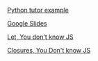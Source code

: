 [Python tutor example](http://pythontutor.com/live.html#code=function%20ourFirstVarFunc%28%29%20%7B%0A%20%20var%20ourVar%3B%0A%20%20ourVar%20%3D%201%3B%0A%20%20console.log%28ourVar%29%3B%0A%7D%0A%0AourFirstVarFunc%28%29%3B%0A%0Afunction%20ourSecondVarFunc%28%29%20%7B%0A%20%20ourVar%20%3D%201%3B%0A%20%20var%20ourVar%20%3D%203%3B%0A%20%20console.log%28ourVar%29%3B%0A%7D%0A%0AourSecondVarFunc%28%29%3B%0A%0Afunction%20ourLetFunc%28%29%20%7B%0A%20%20let%20ourLet%3B%0A%20%20ourLet%20%3D%202%3B%0A%20%20console.log%28ourLet%29%3B%0A%7D%0A%0AourLetFunc%28%29%3B&cumulative=false&curInstr=0&heapPrimitives=false&mode=display&origin=opt-live.js&py=js&rawInputLstJSON=%5B%5D&textReferences=false)


[Google Slides](https://docs.google.com/presentation/d/1kbe3cMsZxMvsX1qFAarZwuskqMC8XeIE7XjFq6EgnQk/edit#slide=id.g21912c17cf_0_114)

[Let, You don't know JS](https://github.com/getify/You-Dont-Know-JS/blob/31e1d4ff600d88cc2ce243903ab8a3a9d15cce15/scope%20%26%20closures/ch3.md)

[Closures, You Don't know JS](https://github.com/getify/You-Dont-Know-JS/blob/31e1d4ff600d88cc2ce243903ab8a3a9d15cce15/scope%20%26%20closures/ch5.md#loops--closure)
